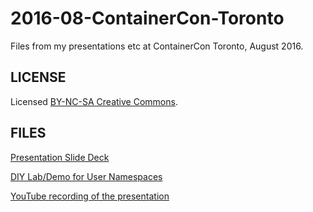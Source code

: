 # 2016-08-ContainerCon-Toronto
Files from my presentations etc at ContainerCon Toronto, August 2016.

LICENSE
-------------

Licensed [BY-NC-SA Creative Commons](http://creativecommons.org/licenses/by-nc-sa/4.0/).

FILES
-------------

[Presentation Slide Deck](2016-08-24-pvn_UserNamespaces_ContainerCon_Toronto.pdf)

[DIY Lab/Demo for User Namespaces](2016-08-24_pvn_userns_remap_lab_containercon.md)

[YouTube recording of the presentation](https://youtu.be/DdkR_X1blG8)
